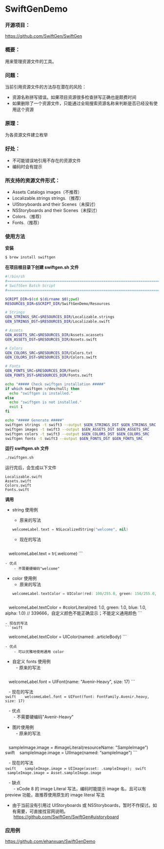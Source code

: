 # SwiftGenDemo

### 开源项目：
https://github.com/SwiftGen/SwiftGen

### 概要：
用来管理资源文件的工具。

### 问题：
当前引用资源文件的方法存在潜在的风险：
- 资源名称拼写错误。如果项目资源很多检查拼写正确也是颇费时间
- 如果删除了一个资源文件，只能通过全局搜索资源名称来判断是否已经没有使用这个资源

### 原理：
为各资源文件建立枚举

### 好处：
- 不可能错误地引用不存在的资源文件
- 编码时会有提示

### 所支持的资源文件形式：
- Assets Catalogs images（不推荐）
- Localizable.strings strings.（推荐）
- UIStoryboards and their Scenes（未探讨）
- NSStoryboards and their Scenes（未探讨）
- Colors.（推荐）
- Fonts.（推荐）

### 使用方法
**安装**
```sh
$ brew install swiftgen
```

**在项目根目录下创建 swiftgen.sh 文件**
```sh
#!/bin/sh
#===============================================================================
# SwiftGen Batch Script
#===============================================================================

SCRIPT_DIR=$(cd $(dirname $0);pwd)
RESOURCES_DIR=$SCRIPT_DIR/SwiftGenDemo/Resources

# Strings
GEN_STRINGS_SRC=$RESOURCES_DIR/Localizable.strings
GEN_STRINGS_DST=$RESOURCES_DIR/Localizable.swift

# Assets
GEN_ASSETS_SRC=$RESOURCES_DIR/Assets.xcassets
GEN_ASSETS_DST=$RESOURCES_DIR/Assets.swift

# Colors
GEN_COLORS_SRC=$RESOURCES_DIR/Colors.txt
GEN_COLORS_DST=$RESOURCES_DIR/Colors.swift

# Fonts
GEN_FONTS_SRC=$RESOURCES_DIR/Fonts
GEN_FONTS_DST=$RESOURCES_DIR/Fonts.swift

echo "##### Check swiftgen installation #####"
if which swiftgen >/dev/null; then
  echo "swiftgen is installed."
else 
  echo "swiftgen is not installed."
  exit 1
fi

echo "##### Generate #####"
swiftgen strings -t swift3 --output $GEN_STRINGS_DST $GEN_STRINGS_SRC
swiftgen images -t swift3 --output $GEN_ASSETS_DST $GEN_ASSETS_SRC
swiftgen colors -t swift3 --output $GEN_COLORS_DST $GEN_COLORS_SRC
swiftgen fonts -t swift3 --output $GEN_FONTS_DST $GEN_FONTS_SRC
```

**运行 swiftgen.sh 文件**
```sh
./swiftgen.sh
```
运行完后，会生成以下文件
~~~~
Localizable.swift
Assets.swift
Colors.swift
Fonts.swift
~~~~

**调用**
- string 使用例  
    - 原来的写法  
    ```swift
    welcomeLabel.text = NSLocalizedString("welcome", nil)
    ```

    - 现在的写法  
    ```swift
    welcomeLabel.text = tr(.welcome)
    ```

    - 优点  
        - 不需要硬编码"welcome"

- color 使用例  
    - 原来的写法  
    ```swift
    welcomeLabel.textColor = UIColor(red: 100/255.0, green: 150/255.0, blue: 200/255.0, alpha: 1)
    ```
    ```swift
    welcomeLabel.textColor = #colorLiteral(red: 1.0, green: 1.0, blue: 1.0, alpha: 1.0)    // 339666，自定义颜色不能正确显示；不能定义通用颜色
    ```

    - 现在的写法  
    ```swift
    welcomeLabel.textColor = UIColor(named: .articleBody)
    ```

    - 优点  
        - 可以优雅地使用通用 color        

- 自定义 fonts 使用例  
    - 原来的写法  
    ```swift
    welcomeLabel.font = UIFont(name: "Avenir-Heavy", size: 17)
    ```

    - 现在的写法  
    ```swift
    welcomeLabel.font = UIFont(font: FontFamily.Avenir.heavy, size: 17)
    ```

    - 优点  
        - 不需要硬编码"Avenir-Heavy"

- 图片使用例  
    - 原来的写法  
    ```swift
    sampleImage.image = #imageLiteral(resourceName: "SampleImage”)
    ```
    ```swift
    sampleImage.image = UIImage(named: “sampleImage")
    ```

    - 现在的写法  
    ```swift
    sampleImage.image = UIImage(asset: .sampleImage);
    ```
    ```swift
    sampleImage.image = Asset.sampleImage.image
    ```

    - 缺点  
        - xCode 8 的 image Literal 写法，编码时能提示 image 名，且可以有 preview 功能，故推荐使用原生的 image literal 写法

- 由于当前没有引用过 UIStoryboards 或 NSStoryboards，暂时不作探讨。如有需要，可直接找官网说明。
    https://github.com/SwiftGen/SwiftGen#uistoryboard


### 应用例
https://github.com/ehanxuan/SwiftGenDemo



